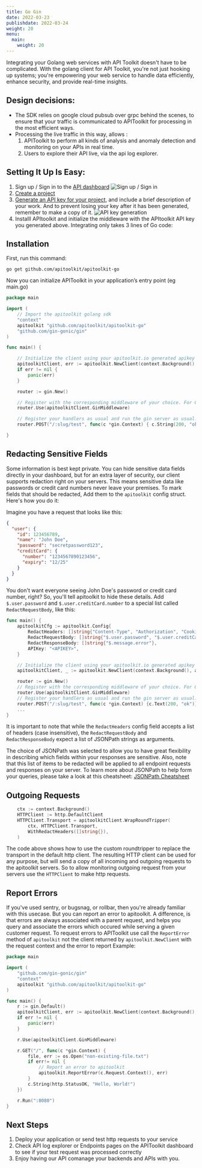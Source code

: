 ```yaml
---
title: Go Gin
date: 2022-03-23
publishdate: 2022-03-24
weight: 20
menu:
  main:
    weight: 20
---
```


Integrating your Golang web services with API Toolkit doesn't have to be complicated. With the golang client for API Toolkit, you're not just hooking up systems; you're empowering your web service to handle data efficiently, enhance security, and provide real-time insights.

## Design decisions:

- The SDK relies on google cloud pubsub over grpc behind the scenes, to ensure that your traffic is communicated to APIToolkit for processing in the most efficient ways.
- Processing the live traffic in this way, allows :
  1. APIToolkit to perform all kinds of analysis and anomaly detection and monitoring on your APIs in real time.
  2. Users to explore their API live, via the api log explorer.

## Setting It Up Is Easy:

1. Sign up / Sign in to the [API dashboard](https://app.apitoolkit.io)
   ![Sign up / Sign in](/signin.png)
2. [Create a project](/docs/dashboard/creating-a-project/)
3. [Generate an API key for your project](/docs/dashboard/generating-api-keys), and include a brief description of your work. And to prevent losing your key after it has been generated, remember to make a copy of it.
   ![API key generation](/api-keys-generation.png)
4. Installl APItoolkit and initialize the middleware with the APItoolkit API key you generated above. Integrating only takes 3 lines of Go code:

## Installation

First, run this command:

```
go get github.com/apitoolkit/apitoolkit-go
```

Now you can initialize APIToolkit in your application’s entry point (eg main.go)

```go
package main

import (
  	// Import the apitoolkit golang sdk
    "context"
  	apitoolkit "github.com/apitoolkit/apitoolkit-go"
    "github.com/gin-gonic/gin"
)

func main() {

	// Initialize the client using your apitoolkit.io generated apikey
	apitoolkitClient, err := apitoolkit.NewClient(context.Background(), apitoolkit.Config{APIKey: "YOUR GENERATED API KEY"})
	if err != nil {
		panic(err)
	}

	router := gin.New()

	// Register with the corresponding middleware of your choice. For Gin router, we use the GinMiddleware method.
	router.Use(apitoolkitClient.GinMiddleware)

	// Register your handlers as usual and run the gin server as usual.
	router.POST("/:slug/test", func(c *gin.Context) { c.String(200, "ok") })

}
```

## Redacting Sensitive Fields

Some information is best kept private. You can hide sensitive data fields directly in your dashboard, but for an extra layer of security, our client supports redaction right on your servers. This means sensitive data like passwords or credit card numbers never leave your premises. To mark fields that should be redacted, Add them to the `apitoolkit` config struct. Here's how you do it:

Imagine you have a request that looks like this:

```json
{
  "user": {
    "id": 123456789,
    "name": "John Doe",
    "password": "secretpassword123",
    "creditCard": {
      "number": "1234567890123456",
      "expiry": "12/25"
    }
  }
}
```

You don't want everyone seeing John Doe's password or credit card number, right? So, you'll tell apitoolkit to hide these details. Add `$.user.password` and `$.user.creditCard.number` to a special list called `RedactRequestBody`, like this:

```go
func main() {
    apitoolkitCfg := apitoolkit.Config{
        RedactHeaders: []string{"Content-Type", "Authorization", "Cookies"}, // Redacting both request and response headers
        RedactRequestBody: []string{"$.user.password", "$.user.creditCard.number"},
        RedactResponseBody: []string{"$.message.error"},
        APIKey: "<APIKEY>",
    }

    // Initialize the client using your apitoolkit.io generated apikey
    apitoolkitClient, _ := apitoolkit.NewClient(context.Background(), apitoolkitCfg)

    router := gin.New()
    // Register with the corresponding middleware of your choice. For Gin router, we use the GinMiddleware method.
    router.Use(apitoolkitClient.GinMiddleware)
    // Register your handlers as usual and run the gin server as usual.
    router.POST("/:slug/test", func(c *gin.Context) {c.Text(200, "ok")})
    ...
}
```

It is important to note that while the `RedactHeaders` config field accepts a list of headers (case insensitive), the `RedactRequestBody` and `RedactResponseBody` expect a list of JSONPath strings as arguments.

The choice of JSONPath was selected to allow you to have great flexibility in describing which fields within your responses are sensitive. Also, note that this list of items to be redacted will be applied to all endpoint requests and responses on your server. To learn more about JSONPath to help form your queries, please take a look at this cheatsheet: [JSONPath Cheatsheet](https://lzone.de/cheat-sheet/JSONPath)

## Outgoing Requests

```go
    ctx := context.Background()
    HTTPClient := http.DefaultClient
    HTTPClient.Transport = apitoolkitClient.WrapRoundTripper(
        ctx, HTTPClient.Transport,
        WithRedactHeaders([]string{}),
    )

```

The code above shows how to use the custom roundtripper to replace the transport in the default http client.
The resulting HTTP client can be used for any purpose, but will send a copy of all incoming and outgoing requests
to the apitoolkit servers. So to allow monitoring outgoing request from your servers use the `HTTPClient` to make http requests.

## Report Errors

If you've used sentry, or bugsnag, or rollbar, then you're already familiar with this usecase.
But you can report an error to apitoolkit. A difference, is that errors are always associated with a parent request, and helps you query and associate the errors which occured while serving a given customer request. To request errors to APIToolkit use call the `ReportError` method of `apitoolkit` not the client returned by `apitoolkit.NewClient` with the request context and the error to report
Example:

```go
package main

import (
    "github.com/gin-gonic/gin"
    "context"
  	apitoolkit "github.com/apitoolkit/apitoolkit-go"
)

func main() {
    r := gin.Default()
	apitoolkitClient, err := apitoolkit.NewClient(context.Background(), apitoolkit.Config{APIKey: "<APIKEY>"})
	if err != nil {
    	panic(err)
	}

    r.Use(apitoolkitClient.GinMiddleware)

    r.GET("/", func(c *gin.Context) {
		file, err := os.Open("non-existing-file.txt")
		if err!= nil {
			// Report an error to apitoolkit
			apitoolkit.ReportError(c.Request.Context(), err)
		}
        c.String(http.StatusOK, "Hello, World!")
    })

    r.Run(":8080")
}
```

## Next Steps

1. Deploy your application or send test http requests to your service
2. Check API log explorer or Endpoints pages on the APIToolkit dashboard to see if your test request was processed correctly
3. Enjoy having our API comanage your backends and APIs with you.
